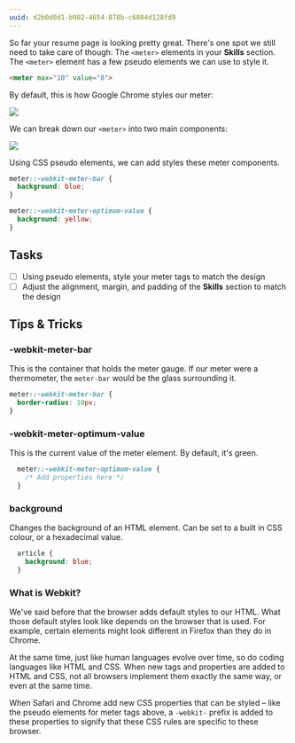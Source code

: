 ```yaml
---
uuid: d2b0d0d1-b982-4654-878b-c6804d128fd9
---
```


So far your resume page is looking pretty great. There's one spot we still need to take care of though: The `<meter>` elements in your **Skills** section. The `<meter>` element has a few pseudo elements we can use to style it.

```html
<meter max="10" value="8">
```

By default, this is how Google Chrome styles our meter:

![](https://cl.ly/3P042M0n3y3l/Image%202017-10-07%20at%2012.45.00%20PM.png)

We can break down our `<meter>` into two main components:

![](https://cl.ly/0e0d2V0r3k3f/[552bc9df5aa600c67b19da8507d54361]_Image%202017-10-07%20at%201.13.13%20PM.png)

Using CSS pseudo elements, we can add styles these meter components.


```css
meter::-webkit-meter-bar {
  background: blue;
}

meter::-webkit-meter-optimum-value {
  background: yellow;
}
```

## Tasks

- [ ] Using pseudo elements, style your meter tags to match the design
- [ ] Adjust the alignment, margin, and padding of the **Skills** section to match the design

## Tips & Tricks

### -webkit-meter-bar

This is the container that holds the meter gauge. If our meter were a thermometer, the `meter-bar` would be the glass surrounding it.

```css
meter::-webkit-meter-bar {
  border-radius: 10px;
}
```

### -webkit-meter-optimum-value

This is the current value of the meter element. By default, it's green.

```css
  meter::-webkit-meter-optimum-value {
    /* Add properties here */
  }
```

### background
Changes the background of an HTML element. Can be set to a built in CSS colour,
or a hexadecimal value.

```css
  article {
    background: blue;
  }
```

### What is Webkit?

We've said before that the browser adds default styles to our HTML. What those default styles look like depends on the browser that is used. For example, certain elements might look different in Firefox than they do in Chrome.

At the same time, just like human languages evolve over time, so do coding languages like HTML and CSS. When new tags and properties are added to HTML and CSS, not all browsers implement them exactly the same way, or even at the same time.

When Safari and Chrome add new CSS properties that can be styled – like the pseudo elements for meter tags above, a `-webkit-` prefix is added to these properties to signify that these CSS rules are specific to these browser.
